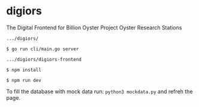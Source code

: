# digiors
The Digital Frontend for Billion Oyster Project Oyster Research Stations

```
.../digiors/

$ go run cli/main.go server

.../digiors/digiors-frontend

$ npm install

$ npm run dev
```

To fill the database with mock data run: `python3 mockdata.py` and refreh the page.
